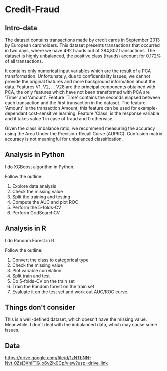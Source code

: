 # Credit-Fraud

## Intro-data
The dataset contains transactions made by credit cards in September 2013 by European cardholders.
This dataset presents transactions that occurred in two days, where we have 492 frauds out of 284,807 transactions. The dataset is highly unbalanced, the positive class (frauds) account for 0.172% of all transactions.

It contains only numerical input variables which are the result of a PCA transformation. Unfortunately, due to confidentiality issues, we cannot provide the original features and more background information about the data. Features V1, V2, … V28 are the principal components obtained with PCA, the only features which have not been transformed with PCA are 'Time' and 'Amount'. Feature 'Time' contains the seconds elapsed between each transaction and the first transaction in the dataset. The feature 'Amount' is the transaction Amount, this feature can be used for example-dependant cost-sensitive learning. Feature 'Class' is the response variable and it takes value 1 in case of fraud and 0 otherwise.

Given the class imbalance ratio, we recommend measuring the accuracy using the Area Under the Precision-Recall Curve (AUPRC). Confusion matrix accuracy is not meaningful for unbalanced classification.

## Analysis in Python
I do XGBoost algorithm in Python. 

Follow the outline: 

1. Explore data analysis
2. Check the missing value
3. Split the training and testing
4. Compute the AUC and plot ROC
5. Perform the 5-folds-CV
6. Perform GridSearchCV

## Analysis in R
I do Random Forest in R.

Follow the outline:

1. Convert the class to categorical type
2. Check the missing value
3. Plot variable correlation 
4. Split train and test 
5. Do 5-folds-CV on the train set 
6. Train the Random forest on the train set
7. Evaluate it on the test set and work out AUC/ROC curve.

## Things don't consider
This is a well-defined dataset, which doesn't have the missing value. Meanwhile, I don't deal with the imbalanced data, which may cause some issues.
## Data
https://drive.google.com/file/d/1zNTbNN-Nvt_0Zsj3XhIF1G_x6v2Ik0Cp/view?usp=drive_link
